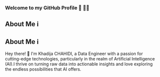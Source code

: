 ### Welcome to my GitHub Profile 👋 👩‍💻
## About Me ℹ️
## About Me ℹ️

Hey there! 👋 I'm Khadija CHAHIDI, a Data Engineer with a passion for cutting-edge technologies, particularly in the realm of Artificial Intelligence (AI).I thrive on turning raw data into actionable insights and love exploring the endless possibilities that AI offers.






